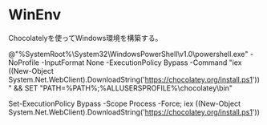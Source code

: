 # WinEnv
Chocolatelyを使ってWindows環境を構築する。

@"%SystemRoot%\System32\WindowsPowerShell\v1.0\powershell.exe" -NoProfile -InputFormat None -ExecutionPolicy Bypass -Command "iex ((New-Object System.Net.WebClient).DownloadString('https://chocolatey.org/install.ps1'))" && SET "PATH=%PATH%;%ALLUSERSPROFILE%\chocolatey\bin"

Set-ExecutionPolicy Bypass -Scope Process -Force; iex ((New-Object System.Net.WebClient).DownloadString('https://chocolatey.org/install.ps1'))
